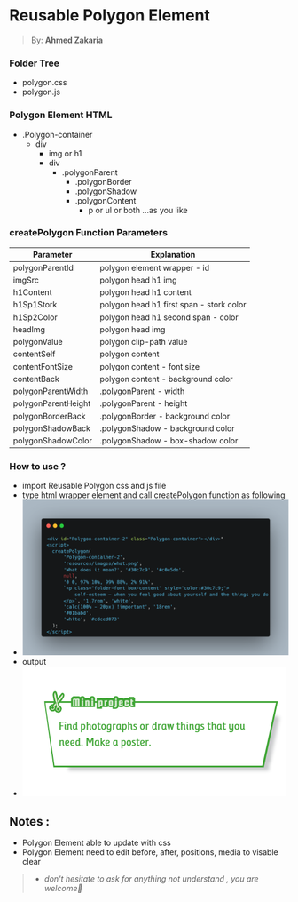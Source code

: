 # <h1> Reusable Polygon Element </h1>

> By: **Ahmed Zakaria**

### Folder Tree
* polygon.css
* polygon.js

### Polygon Element HTML
 * .Polygon-container
   * div
     * img or h1
     * div
       * .polygonParent
         * .polygonBorder
         * .polygonShadow
         * .polygonContent
           * p or ul or both ...as you like 

### createPolygon Function Parameters
Parameter              | Explanation
-------------          | -------------
polygonParentId        | polygon element wrapper - id 
imgSrc                 | polygon head h1 img
h1Content              | polygon head h1 content
h1Sp1Stork             | polygon head h1 first span - stork color
h1Sp2Color             | polygon head h1 second span - color
headImg                | polygon head img
polygonValue           | polygon clip-path value
contentSelf            | polygon content
contentFontSize        | polygon content - font size
contentBack            | polygon content - background color
polygonParentWidth     | .polygonParent - width
polygonParentHeight    | .polygonParent - height
polygonBorderBack      | .polygonBorder - background color
polygonShadowBack      | .polygonShadow - background color
polygonShadowColor     | .polygonShadow - box-shadow color

### How to use ?
* import Reusable Polygon css and js file
* type html wrapper element and call createPolygon function as following
* ![alt text](/Reusable%20Polygon%20HTML.png)  
* output
* ![alt text](/Polygon.png)   

## Notes :
 - Polygon Element able to update with css
 - Polygon Element need to edit before, after, positions, media to visable clear

> - *don't hesitate to ask for anything not understand , you are welcome🙂*
